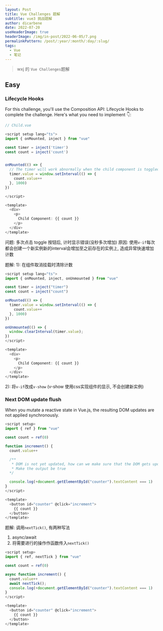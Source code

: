 ```yaml
---
layout: Post
title: Vue Challenges 题解
subtitle: vue3 挑战题解
author: dicarbene
date: 2022-07-20
useHeaderImage: true
headerImage: /img/in-post/2022-06-05/7.png
permalinkPattern: /post/:year/:month/:day/:slug/
tags:
  - Vue
  - 笔记
---
```


> wxj 的 `Vue Challenges`题解

## Easy

### Lifecycle Hooks

For this challenge, you'll use the Composition API: Lifecycle Hooks to complete the challenge. Here's what you need to implement 👇:

```js
// Child.vue

<script setup lang="ts">
import { onMounted, inject } from "vue"

const timer = inject('timer')
const count = inject('count')


onMounted(() => {
  // The timer will work abnormally when the child component is toggled. Lets fix it.
  timer.value = window.setInterval(() => {
    count.value++
  }, 1000)
})

</script>

<template>
  <div>
    <p>
      Child Component: {{ count }}
    </p>
  </div>
</template>
```

问题: 多次点击 toggle 按钮后, 计时显示错误(没秒多次增加)
原因: 使用`v-if`每次都会创建一个新实例新的interval会增加至之前存在的实例上, 造成异常快速增加计数

题解:
1):
在组件取消挂载时清除计数
```js
<script setup lang="ts">
import { onMounted, inject, onUnmounted } from "vue"

const timer = inject("timer")
const count = inject("count")

onMounted(() => {
  timer.value = window.setInterval(() => {
    count.value++
  }, 1000)
})

onUnmounted(() => {
  window.clearInterval(timer.value);
})
</script>

<template>
  <div>
    <p>
      Child Component: {{ count }}
    </p>
  </div>
</template>
```

2):
将`v-if`改成`v-show` (v-show 使用css实现组件的显示, 不会创建新实例)

### Next DOM update flush

When you mutate a reactive state in Vue.js, the resulting DOM updates are not applied synchronously.

```js
<script setup>
import { ref } from "vue"

const count = ref(0)

function increment() {
  count.value++

  /**
   * DOM is not yet updated, how can we make sure that the DOM gets updated
   * Make the output be true
  */

  console.log(+document.getElementById("counter").textContent === 1)
}
</script>

<template>
  <button id="counter" @click="increment">
    {{ count }}
  </button>
</template>
```

题解:
调用`nextTick()`, 有两种写法
1) async/await
2) 将需要进行的操作作函数传入`nextTick()`

```js
<script setup>
import { ref, nextTick } from "vue"

const count = ref(0)

async function increment() {
  count.value++
  await nextTick();
  console.log(+document.getElementById("counter").textContent === 1)
}
</script>

<template>
  <button id="counter" @click="increment">
    {{ count }}
  </button>
</template>
```